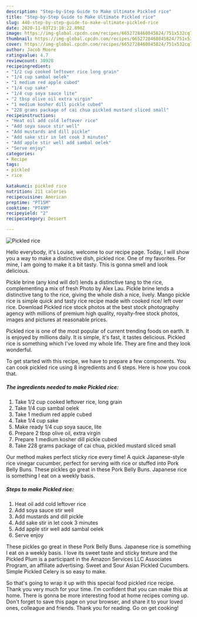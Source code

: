 ```yaml
---
description: "Step-by-Step Guide to Make Ultimate Pickled rice"
title: "Step-by-Step Guide to Make Ultimate Pickled rice"
slug: 440-step-by-step-guide-to-make-ultimate-pickled-rice
date: 2020-11-03T23:10:22.890Z
image: https://img-global.cpcdn.com/recipes/6652728468045824/751x532cq70/pickled-rice-recipe-main-photo.jpg
thumbnail: https://img-global.cpcdn.com/recipes/6652728468045824/751x532cq70/pickled-rice-recipe-main-photo.jpg
cover: https://img-global.cpcdn.com/recipes/6652728468045824/751x532cq70/pickled-rice-recipe-main-photo.jpg
author: Jacob Moore
ratingvalue: 4.7
reviewcount: 30928
recipeingredient:
- "1/2 cup cooked leftover rice long grain"
- "1/4 cup sambal oelek"
- "1 medium red apple cubed"
- "1/4 cup sake"
- "1/4 cup soya sauce lite"
- "2 tbsp olive oil extra virgin"
- "1 medium kosher dill pickle cubed"
- "228 grams package of cai chua pickled mustard sliced small"
recipeinstructions:
- "Heat oil add cold leftover rice"
- "Add soya sauce stir well"
- "Add mustards and dill pickle"
- "Add sake stir in let cook 3 minutes"
- "Add apple stir well add sambal oelek"
- "Serve enjoy"
categories:
- Recipe
tags:
- pickled
- rice

katakunci: pickled rice 
nutrition: 211 calories
recipecuisine: American
preptime: "PT15M"
cooktime: "PT49M"
recipeyield: "2"
recipecategory: Dessert

---
```



![Pickled rice](https://img-global.cpcdn.com/recipes/6652728468045824/751x532cq70/pickled-rice-recipe-main-photo.jpg)

Hello everybody, it's Louise, welcome to our recipe page. Today, I will show you a way to make a distinctive dish, pickled rice. One of my favorites. For mine, I am going to make it a bit tasty. This is gonna smell and look delicious.

Pickle brine (any kind will do!) lends a distinctive tang to the rice, complementing a mix of fresh Photo by Alex Lau. Pickle brine lends a distinctive tang to the rice, giving the whole dish a nice, lively. Mango pickle rice is simple quick and tasty rice recipe made with cooked rice/ left over rice. Download Pickled rice stock photos at the best stock photography agency with millions of premium high quality, royalty-free stock photos, images and pictures at reasonable prices.

Pickled rice is one of the most popular of current trending foods on earth. It is enjoyed by millions daily. It is simple, it's fast, it tastes delicious. Pickled rice is something which I've loved my whole life. They are fine and they look wonderful.


To get started with this recipe, we have to prepare a few components. You can cook pickled rice using 8 ingredients and 6 steps. Here is how you cook that.

<!--inarticleads1-->

##### The ingredients needed to make Pickled rice:

1. Take 1/2 cup cooked leftover rice, long grain
1. Take 1/4 cup sambal oelek
1. Take 1 medium red apple cubed
1. Take 1/4 cup sake
1. Make ready 1/4 cup soya sauce, lite
1. Prepare 2 tbsp olive oil, extra virgin
1. Prepare 1 medium kosher dill pickle cubed
1. Take 228 grams package of cai chua, pickled mustard sliced small


Our method makes perfect sticky rice every time! A quick Japanese-style rice vinegar cucumber, perfect for serving with rice or stuffed into Pork Belly Buns. These pickles go great in these Pork Belly Buns. Japanese rice is something I eat on a weekly basis. 

<!--inarticleads2-->

##### Steps to make Pickled rice:

1. Heat oil add cold leftover rice
1. Add soya sauce stir well
1. Add mustards and dill pickle
1. Add sake stir in let cook 3 minutes
1. Add apple stir well add sambal oelek
1. Serve enjoy


These pickles go great in these Pork Belly Buns. Japanese rice is something I eat on a weekly basis. I love its sweet taste and sticky texture and the Pickled Plum is a participant in the Amazon Services LLC Associates Program, an affiliate advertising. Sweet and Sour Asian Pickled Cucumbers. Simple Pickled Celery is so easy to make. 

So that's going to wrap it up with this special food pickled rice recipe. Thank you very much for your time. I'm confident that you can make this at home. There is gonna be more interesting food at home recipes coming up. Don't forget to save this page on your browser, and share it to your loved ones, colleague and friends. Thank you for reading. Go on get cooking!
